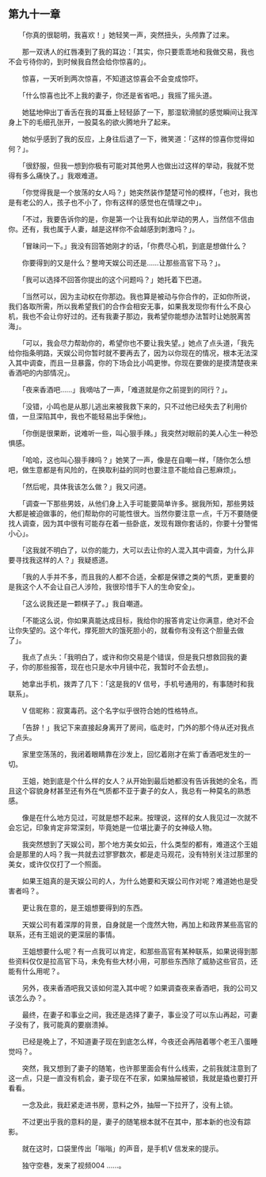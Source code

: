 ## 第九十一章

　　「你真的很聪明，我喜欢！」她轻笑一声，突然扭头，头颅靠了过来。

　　那一双诱人的红唇凑到了我的耳边：「其实，你只要乖乖地和我做交易，我也不会亏待你的，到时候我自然会给你惊喜的」。

　　惊喜，一天听到两次惊喜，不知道这惊喜会不会变成惊吓。

　　「什么惊喜也比不上我的妻子，你还是省省吧。」我摇了摇头道。

　　她猛地伸出丁香舌在我的耳垂上轻轻舔了一下，那湿软滑腻的感觉瞬间让我浑身上下的毛细孔张开，一股莫名的欲火腾地升了起来。

　　她似乎感到了我的反应，上身往后退了一下，微笑道：「这样的惊喜你觉得如何？」。

　　「很舒服，但我一想到你极有可能对其他男人也做出过这样的举动，我就不觉得有多么痛快了。」我艰难道。

　　「你觉得我是一个放荡的女人吗？」她突然装作楚楚可怜的模样，「也对，我也是有老公的人，孩子也不小了，你有这样的感觉也在情理之中」。

　　「不过，我要告诉你的是，你是第一个让我有如此举动的男人，当然信不信由你。还有，我也属于人妻，越是这样你不会越感到刺激吗？」。

　　「冒昧问一下。」我没有回答她刚才的话，「你费尽心机，到底是想做什么？

　　你要得到的又是什么？整垮天娱公司还是……让那些高官下马？」。

　　「我可以选择不回答你提出的这个问题吗？」她托着下巴道。

　　「当然可以，因为主动权在你那边。我也算是被动与你合作的，正如你所说，我们各取所需，所以我希望我们的合作会相安无事，如果我发现你有什么不良心机，我也不会让你好过的。还有我妻子那边，我希望你能想办法暂时让她脱离苦海」。

　　「可以，我会尽力帮助你的，希望你也不要让我失望。」她点了点头道，「我先给你指条明路，天娱公司你暂时就不要再去了，因为以你现在的情况，根本无法深入其中调查，而且一旦暴露，你的下场会比小鸣更惨。你现在要做的是摸清楚夜来香酒吧的内部情况」。

　　「夜来香酒吧……」我嘀咕了一声，「难道就是你之前提到的同行？」。

　　「没错，小鸣也是从那儿逃出来被我救下来的，只不过他已经失去了利用价值，一旦深陷其中，我也不能轻易出手保他」。

　　「你倒是很果断，说难听一些，叫心狠手辣。」我突然对眼前的美人心生一种恐惧感。

　　「哈哈，这也叫心狠手辣吗？」她笑了一声，像是在自嘲一样，「随你怎么想吧，做生意都是有风险的，在换取利益的同时也要注意不能给自己惹麻烦」。

　　「然后呢，具体我该怎么做？」我又问道。

　　「调查一下那些男妓，从他们身上入手可能要简单许多。据我所知，那些男妓大都是被迫做事的，他们帮助你的可能性很大。当然你要注意一点，千万不要随便找人调查，因为其中很有可能存在着一些卧底，发现有跟你套话的，你要十分警惕小心」。

　　「这我就不明白了，以你的能力，大可以去让你的人混入其中调查，为什么非要寻找我这样的人？」我疑惑道。

　　「我的人手并不多，而且我的人都不合适，全都是保镖之类的气质，更重要的是我这个人不会让自己人涉险，我很珍惜手下人的生命安全」。

　　「这么说我还是一颗棋子了。」我自嘲道。

　　「不能这么说，你如果真能达成目标，我给你的报答肯定让你满意，绝对不会让你失望的。这个年代，撑死胆大的饿死胆小的，就看你有没有这个胆量去做了」。

　　我点了点头：「我明白了，或许和你交易是个错误，但是我只想救回我的妻子，你的那些报答，现在也只是水中月镜中花，我暂时不会去想」。

　　她拿出手机，拨弄了几下：「这是我的V 信号，手机号通用的，有事随时和我联系」。

　　V 信昵称：寂寞毒药。这个名字似乎很符合她的性格特点。

　　「告辞！」我记下来直接起身离开了房间，临走时，门外的那个侍从还对我点了点头。

　　家里空荡荡的，我闭着眼睛靠在沙发上，回忆着刚才在紫丁香酒吧发生的一切。

　　王姐，她到底是个什么样的女人？从开始到最后她都没有告诉我她的全名，而且这个容貌身材甚至还有外在气质都不亚于妻子的女人，我总有一种莫名的熟悉感。

　　像是在什么地方见过，可就是想不起来。按理说，这样的女人我见过一次就不会忘记，印象肯定非常深刻，毕竟她是一位堪比妻子的女神级人物。

　　我突然想到了天娱公司，那个地方美女如云，什么类型的都有，难道这个王姐会是那里的人吗？我一共就去过寥寥数次，都是走马观花，没有特别关注过那里的美女，或许仅仅打了一个照面。

　　如果王姐真的是天娱公司的人，为什么她要和天娱公司作对呢？难道她也是受害者吗？。

　　更让我在意的，是王姐想要得到的东西。

　　天娱公司有着深厚的背景，自身就是一个庞然大物，再加上和政界某些高官的联系，还有王姐说的更深层的事情。

　　王姐想要什么呢？有一点我可以肯定，和那些高官有某种联系，如果说得到那些资料仅仅是拉高官下马，未免有些大材小用，可那些东西除了威胁这些官员，还能有什么用呢？。

　　另外，夜来香酒吧我又该如何混入其中呢？如果调查夜来香酒吧，我的公司又该怎么办？。

　　最终，在妻子和事业之间，我还是选择了妻子，事业没了可以东山再起，可妻子没有了，我可能真的要崩溃掉。

　　已经是晚上了，不知道妻子现在到底怎么样，今夜还会再陪着哪个老王八蛋睡觉吗？。

　　突然，我又想到了妻子的随笔，也许那里面会有什么线索，之前我就注意到了这一点，只是一直没有机会，妻子现在不在家，如果抽屉被锁，我就是撬也要打开看看。

　　一念及此，我赶紧走进书房，意料之外，抽屉一下拉开了，没有上锁。

　　不过更出乎我的意料的是，妻子的随笔根本就不在其中，那本新的也没有踪影。

　　就在这时，口袋里传出「嗡嗡」的声音，是手机V 信发来的提示。

　　独守空巷，发来了视频004 ……。

